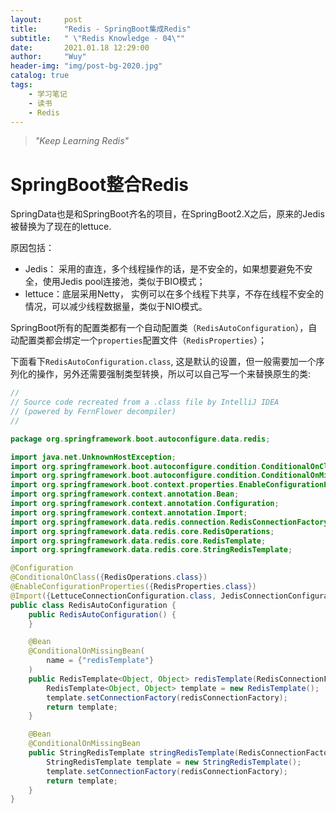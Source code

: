 ```yaml
---
layout:     post
title:      "Redis - SpringBoot集成Redis"
subtitle:   " \"Redis Knowledge - 04\""
date:       2021.01.18 12:29:00
author:     "Wuy"
header-img: "img/post-bg-2020.jpg"
catalog: true
tags:
    - 学习笔记
    - 读书
    - Redis
---
```


> *"Keep Learning Redis"*

# SpringBoot整合Redis

SpringData也是和SpringBoot齐名的项目，在SpringBoot2.X之后，原来的Jedis被替换为了现在的lettuce.

原因包括：

- Jedis： 采用的直连，多个线程操作的话，是不安全的，如果想要避免不安全，使用Jedis pool连接池，类似于BIO模式；
- lettuce：底层采用Netty， 实例可以在多个线程下共享，不存在线程不安全的情况，可以减少线程数据量，类似于NIO模式。

SpringBoot所有的配置类都有一个自动配置类（`RedisAutoConfiguration`），自动配置类都会绑定一个`properties`配置文件（`RedisProperties`）；

下面看下`RedisAutoConfiguration.class`, 这是默认的设置，但一般需要加一个序列化的操作，另外还需要强制类型转换，所以可以自己写一个来替换原生的类:

```java
//
// Source code recreated from a .class file by IntelliJ IDEA
// (powered by FernFlower decompiler)
//

package org.springframework.boot.autoconfigure.data.redis;

import java.net.UnknownHostException;
import org.springframework.boot.autoconfigure.condition.ConditionalOnClass;
import org.springframework.boot.autoconfigure.condition.ConditionalOnMissingBean;
import org.springframework.boot.context.properties.EnableConfigurationProperties;
import org.springframework.context.annotation.Bean;
import org.springframework.context.annotation.Configuration;
import org.springframework.context.annotation.Import;
import org.springframework.data.redis.connection.RedisConnectionFactory;
import org.springframework.data.redis.core.RedisOperations;
import org.springframework.data.redis.core.RedisTemplate;
import org.springframework.data.redis.core.StringRedisTemplate;

@Configuration
@ConditionalOnClass({RedisOperations.class})
@EnableConfigurationProperties({RedisProperties.class})
@Import({LettuceConnectionConfiguration.class, JedisConnectionConfiguration.class})
public class RedisAutoConfiguration {
    public RedisAutoConfiguration() {
    }

    @Bean
    @ConditionalOnMissingBean(
        name = {"redisTemplate"}
    )
    public RedisTemplate<Object, Object> redisTemplate(RedisConnectionFactory redisConnectionFactory) throws UnknownHostException {
        RedisTemplate<Object, Object> template = new RedisTemplate();
        template.setConnectionFactory(redisConnectionFactory);
        return template;
    }

    @Bean
    @ConditionalOnMissingBean
    public StringRedisTemplate stringRedisTemplate(RedisConnectionFactory redisConnectionFactory) throws UnknownHostException {
        StringRedisTemplate template = new StringRedisTemplate();
        template.setConnectionFactory(redisConnectionFactory);
        return template;
    }
}

```


